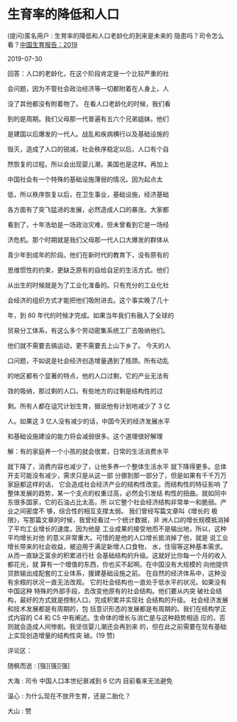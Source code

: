 # 生育率的降低和人口

(提问)匿名用户 : 生育率的降低和人口老龄化的到来是未来的 隐患吗？司令怎么看？[中国生育报告：](https://mp.weixin.qq.com/s?__biz=MjM5MjMxODAzMQ%3D%3D&mid=2652684123&idx=1&sn=483719f840637dbb47ee7bf6eef40b4d)[2019](https://mp.weixin.qq.com/s?__biz=MjM5MjMxODAzMQ%3D%3D&mid=2652684123&idx=1&sn=483719f840637dbb47ee7bf6eef40b4d)

2019-07-30

回答：人口的老龄化，在这个阶段肯定是一个比较严重的社

会问题，因为不管社会政治经济等一切都附着在人身上，人

没了其他都没有附着物了。 在看人口老龄化的时候，我们看

到的是周期。我们父母那一代普遍有五六个兄弟姐妹。他们

是建国以后爆发的一代人。战乱和疾病横行以及基础设施的

毁灭，造成了人口的锐减，社会秩序稳定以后，人口有个自

然恢复的过程。所以会出现婴儿潮，美国也是这样。再加上

中国社会有一个特殊的基础设施薄弱的情况。因为起点太

低，所以秩序恢复以后，在卫生事业，基础设施，经济基础

各方面有了突飞猛进的发展，必然造成人口的暴涨。大家都

看到了，十年浩劫是一场政治灾难，但未曾看到它是一场经

济危机。那个时期就是我们父母那一代人口大爆发的群体从

青少年到成年的阶段。他们在新时代的教育下，没有原有的

思维惯性的约束，更缺乏原有的自给自足的生活方式。他们

从出生的时候就是为了工业化准备的。只有充分的工业化社

会经济的组织方式才能把他们吸附进去。这个事实晚了几十

年，到 80 年代的时候才完成。如果当年我们有融入了全球的

贸易分工体系，有这么多个劳动密集系统工厂去吸纳他们。

他们就不需要去搞运动，更不需要去上山下乡了。 今天的人

口问题，不如说是社会经济创造增量遇到了瓶颈。所有动乱

的地区都有个显著的特点，他的人口过剩，它的产业无法有

效的吸纳，那过剩的人口。有些地方的过剩是结构性的过

剩。所有人都在诅咒计划生育，据说他有计划地减少了 3 亿

人。如果这 3 亿人没有减少的话，中国今天的经济发展水平

和基础设施建设的能力将会减弱很多。这个道理很好解理

解：有的家庭养一个小孩的就会很累，日常的生活消费水平

就下降了，消费内容也减少了，让他多养一个整体生活水平 就下降得更多。总体开支可能没有减少，需求只是从这一部 分挪到那一部分了，但是如果有千千万万家庭都这样的话， 它会造成社会经济产业的结构性改变。而结构性的特征影响 了整体发展的趋势，某一个支点的权重过高，必然会引发结 构性的扭曲。就如同中东很多国家，它的石油占比太高，所 以它整个社会经济结构非常单一和脆弱。产业之间密度不 够，综合性的相互支撑太弱。 我们曾经写篇文章叫《增长的 极限》，写那篇文章的时候，我曾经看过一个统计数据，非 洲人口的增长规模抵消掉了平均工业增长的速度。因为他是 工业成果的接受地而不是输出地，所以，这种平均增长对他 的意义非常重大。可惜的是他的人口增长抵消掉了他，就是 说工业增长带来的社会收益，被迫用于满足新增人口食物， 水，住宿等这种基本需求。从而一直缺乏富余的积累进行社 会基础结构的升级。这就好比你每一个月的收入都花光，就 算有一个增值的东西，你也买不起啊。在中国没有大规模的 向他提供贷款输出成配套的工业体系，援建基础设施之前。 在自然的经济体系中，这种没有余粮的状况一直无法改观。 它的社会结构也一直处于低水平的状况。如果没有中国这种 特殊的外部手段，去改变他原有的社会结构。他们要从内突 破社会结构，最好的方式就是控制人口，完成积累并实现社 会结构的升级。 社会经济发展和技术发展都是有周期的，包 括意识形态的发展都是有周期的。我们在结构学正式内容的 C4 和 C5 中有阐述。生命体的增长与消亡是与这种趋势相适 应的，否则就会造成人间惨剧。我坚信婴儿潮还会再到来 的，但在此之前需要在现有基础上实现创造增量的结构性突 破。(19 赞)

评论区：

随枫而逝 : [强][强][强]

大海 : 司令 中国人口本世纪衰减到 6 亿内 目前看来无法避免

温心 : 为什么现在不放开生育，还是二胎化？

大山 : 赞